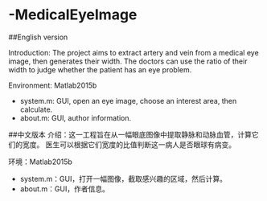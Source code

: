 # -MedicalEyeImage

##English version

Introduction: The project aims to extract artery and vein from a medical eye image, then generates their width. The doctors can use the ratio of their width to judge whether the patient has an eye problem. 

Environment: Matlab2015b

* system.m: GUI, open an eye image, choose an interest area, then calculate. 
* about.m: GUI, author information.

##中文版本
介绍：这一工程旨在从一幅眼底图像中提取静脉和动脉血管，计算它们的宽度。 医生可以根据它们宽度的比值判断这一病人是否眼球有病变。

环境：Matlab2015b

* system.m：GUI，打开一幅图像，截取感兴趣的区域，然后计算。
* about.m：GUI，作者信息。
